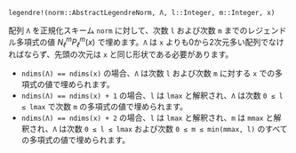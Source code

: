 ```
legendre!(norm::AbstractLegendreNorm, Λ, l::Integer, m::Integer, x)
```

配列 `Λ` を正規化スキーム `norm` に対して、次数 `l` および次数 `m` までのレジェンドル多項式の値 $N_ℓ^m P_ℓ^m(x)$ で埋めます。`Λ` は `x` よりも0から2次元多い配列でなければならず、先頭の次元は `x` と同じ形状である必要があります。

  * `ndims(Λ) == ndims(x)` の場合、`Λ` は次数 `l` および次数 `m` に対する `x` での多項式の値で埋められます。
  * `ndims(Λ) == ndims(x) + 1` の場合、`l` は `lmax` と解釈され、`Λ` は次数 `0 ≤ l ≤ lmax` で次数 `m` の多項式の値で埋められます。
  * `ndims(Λ) == ndims(x) + 2` の場合、`l` は `lmax` と解釈され、`m` は `mmax` と解釈され、`Λ` は次数 `0 ≤ l ≤ lmax` および次数 `0 ≤ m ≤ min(mmax, l)` のすべての多項式の値で埋められます。

```
